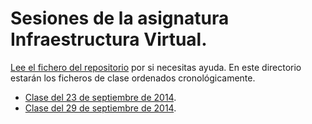 # Sesiones de la asignatura Infraestructura Virtual.

[Lee el fichero del repositorio](../README.md) por si necesitas ayuda. En este directorio estarán los ficheros de clase ordenados cronológicamente.

* [Clase del 23 de septiembre de 2014](1.md).
* [Clase del 29 de septiembre de 2014](2.md).